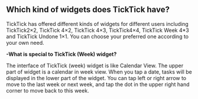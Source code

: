 ## Which kind of widgets does TickTick have?
TickTick has offered different kinds of widgets for different users including TickTick2×2, TickTick 4×2, TickTick 4×3, TickTick4×4, TickTick Week 4*3 and TickTick Undone 1×1. You can choose your preferred one according to your own need.



**-What is special to TickTick (Week) widget?**

The interface of TickTick (week) widget is like Calendar View. The upper part of widget is a calendar in week view. When you tap a date, tasks will be displayed in the lower part of the widget. You can tap left or right arrow to move to the last week or next week, and tap the dot in the upper right hand corner to move back to this week. 




